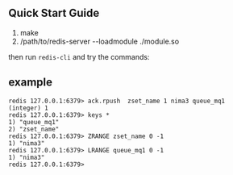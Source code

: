 ## Quick Start Guide

1. make
2. /path/to/redis-server --loadmodule ./module.so

then run `redis-cli` and try the commands:


## example

```
redis 127.0.0.1:6379> ack.rpush  zset_name 1 nima3 queue_mq1
(integer) 1
redis 127.0.0.1:6379> keys *
1) "queue_mq1"
2) "zset_name"
redis 127.0.0.1:6379> ZRANGE zset_name 0 -1
1) "nima3"
redis 127.0.0.1:6379> LRANGE queue_mq1 0 -1
1) "nima3"
redis 127.0.0.1:6379>
```
